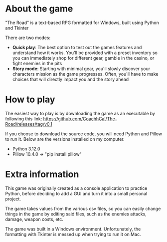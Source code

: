 # About the game
"The Road" is a text-based RPG formatted for Windows, built using Python and Tkinter

There are two modes:
*  **Quick play**: The best option to test out the games features and understand how it works. You'll be provided with a preset inventory so you can immediately shop for different gear, gamble in the casino, or fight enemies in the pits
*  **Story mode**: Starting with minimal gear, you'll slowly discover your characters mission as the game progresses. Often, you'll have to make choices that will directly impact you and the story ahead

# How to play
The easiest way to play is by downloading the game as an executable by following this link: https://github.com/CoachhCal/The-Road/releases/tag/v0.1 

If you choose to download the source code, you will need Python and Pillow to run it. Below are the versions installed on my computer.
* Python 3.12.0
* Pillow 10.4.0 -> "pip install pillow"

# Extra information
This game was originally created as a console application to practice Python, before deciding to add a GUI and turn it into a small personal project.


The game takes values from the various csv files, so you can easily change things in the game by editing said files, such as the enemies attacks, damage, weapon costs, etc.


The game was built in a Windows environment. Unfortunately, the formatting with Tkinter is messed up when trying to run it on Mac.
